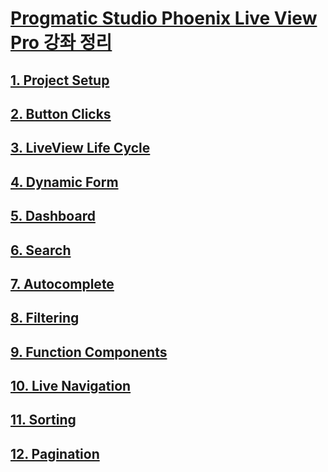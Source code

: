 # [Progmatic Studio Phoenix Live View Pro 강좌 정리](https://pragmaticstudio.com/courses/phoenix-liveview)


## [1. Project Setup](/live_view_studio/docs/1.project_setup.md)

## [2. Button Clicks](/live_view_studio/docs/2.button_clicks.md)

## [3. LiveView Life Cycle](/live_view_studio/docs/3.live_view_life_cycle.md)

## [4. Dynamic Form](/live_view_studio/docs/4.dynamic_form.md)

## [5. Dashboard](/live_view_studio/docs/5.dashboard.md)

## [6. Search](/live_view_studio/docs/6.search.md)

## [7. Autocomplete](/live_view_studio/docs/7.autocomplete.md)

## [8. Filtering](/live_view_studio/docs/8.filtering.md)

## [9. Function Components](/live_view_studio/docs/9.function_components.md)

## [10. Live Navigation](/live_view_studio/docs/10.live_navigation.md)

## [11. Sorting](/live_view_studio/docs/11.sorting.md)

## [12. Pagination](/live_view_studio/docs/12.pagination.md)










